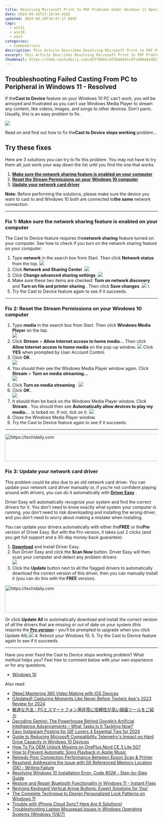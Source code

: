 ```yaml
---
title: Resolving Microsoft Print to PDF Problems Under Windows 11 Operating System
date: 2024-09-16T17:19:54.418Z
updated: 2024-09-20T18:47:17.049Z
tags:
  - win11
  - win10
  - win7
categories:
  - CommonErrors
description: This Article Describes Resolving Microsoft Print to PDF Problems Under Windows 11 Operating System
excerpt: This Article Describes Resolving Microsoft Print to PDF Problems Under Windows 11 Operating System
thumbnail: https://thmb.techidaily.com/d2f76001c4f2646491c0fc840a81d8218602e492050e0d16896d960da5c49a16.png
---
```


## Troubleshooting Failed Casting From PC to Peripheral in Windows 11 - Resolved

 If the**Cast to Device** feature on your Windows 10 PC can’t work, you will be annoyed and frustrated as you can’t use Windows Media Player to stream any content, like videos, images, and songs to other devices. Don’t panic. Usually, this is an easy problem to fix.

![](https://images.drivereasy.com/wp-content/uploads/2018/07/img_5b56e2d30d6f5.png)

 Read on and find out how to fix the**Cast to Device stops working** problem…  

## Try these fixes

 Here are 3 solutions you can try to fix this problem. You may not have to try them all; just work your way down the list until you find the one that works.

1. **[Make sure the network sharing feature is enabled on your computer](#fix1)**
2. [**Reset the Stream Permissions on your Windows 10 computer**](#fix2)
3. **[Update your network card driver](#fix3)**

**Note:** Before performing the solutions, please make sure the device you want to cast to and Windows 10 both are connected to**the same** network connection.  

---

### Fix 1: Make sure the network sharing feature is enabled on your computer

 The Cast to Device feature requires the**network sharing** feature turned on your computer. See how to check if you turn on the network sharing feature on your computer:

1. Type **network**  in the search box from Start. Then click **Network status**  from the top. ![](https://images.drivereasy.com/wp-content/uploads/2018/11/img_5be292e88d6b9.jpg)
2. Click **Network and Sharing Center** .![](https://images.drivereasy.com/wp-content/uploads/2017/09/img_59b201e6b5d28.png)
3. Click **Change advanced sharing settings** .![](https://images.drivereasy.com/wp-content/uploads/2017/09/img_59b2021ead444.jpg)
4. Make sure these two items are checked: **Turn on network discovery**  and **Turn on file and printer sharing** . Then click **Save changes** .![](https://images.drivereasy.com/wp-content/uploads/2017/09/img_59b202ab94c35.png) \\
5. Try the Cast to Device feature again to see if it succeeds.

---

### Fix 2: Reset the Stream Permissions on your Windows 10 computer

1. Type **media**  in the search box from Start. Then click **Windows Media Player**  on the top.  
![](https://images.drivereasy.com/wp-content/uploads/2018/11/img_5be293f031923.jpg)
2. Click **Stream** \>   **Allow Internet access to home media…** Then click   **Allow Internet access to home media**  on the pop-up window. ![](https://images.drivereasy.com/wp-content/uploads/2017/09/img_59b2052f70b25.jpg) Click **YES**  when prompted by User Account Control.
3. Click **OK** .  
![](https://images.drivereasy.com/wp-content/uploads/2017/03/7-9.png)
4. You should then see the Windows Media Player window again. Click **Stream** \>   **Turn on media streaming…**  
**![](https://images.drivereasy.com/wp-content/uploads/2017/03/8-10.png)**
5. Click   **Turn on media streaming**  . ![](https://images.drivereasy.com/wp-content/uploads/2017/03/9-4.png)
6. Click **OK** .  
![](https://images.drivereasy.com/wp-content/uploads/2017/03/10-5.png)
7. It should then be back on the Windows Media Player window. Click **Stream**  . You should then see   **Automatically allow devices to play my media..**  . is ticked on. If not, tick on it. ![](https://images.drivereasy.com/wp-content/uploads/2018/03/img_5abdb45e36f73.jpg)
8. Close the Windows Media Player window.
9. Try the Cast to Device feature again to see if it succeeds.

---

<!-- affiliate ads begin -->
<a href="https://appsumo.8odi.net/c/5597632/2144308/7443" target="_top" id="2144308">
  <img src="//a.impactradius-go.com/display-ad/7443-2144308" border="0" alt="https://techidaily.com" width="600" height="90"/>
</a>
<img height="0" width="0" src="https://appsumo.8odi.net/i/5597632/2144308/7443" style="position:absolute;visibility:hidden;" border="0" />
<!-- affiliate ads end -->

### Fix 3: Update your network card driver

 This problem could be also due to an old network card driver.  You can update your network card driver manually or, if you’re not confident playing around with drivers, you can do it automatically with **[Driver Easy](https://tools.techidaily.com/drivereasy/download/)** .

 Driver Easy will automatically recognize your system and find the correct drivers for it. You don’t need to know exactly what system your computer is running, you don’t need to risk downloading and installing the wrong driver, and you don’t need to worry about making a mistake when installing.

 You can update your drivers automatically with either the**FREE** or the**Pro** version of Driver Easy. But with the Pro version, it takes just 2 clicks (and you get full support and a 30-day money-back guarantee):

1. **[Download](https://tools.techidaily.com/drivereasy/download/)**   and install Driver Easy.
2. Run Driver Easy and click the **Scan Now** button. Driver Easy will then scan your computer and detect any problem drivers.  
![](https://images.drivereasy.com/wp-content/uploads/2017/09/img_59b0e8904a209.jpg)
3. Click the **Update** button next to all the flagged drivers to automatically download the correct version of this driver, then you can manually install it (you can do this with the **FREE** version).  

<!-- affiliate ads begin -->
<a href="https://appsumo.8odi.net/c/5597632/2144279/7443" target="_top" id="2144279">
  <img src="//a.impactradius-go.com/display-ad/7443-2144279" border="0" alt="https://techidaily.com" width="728" height="90"/>
</a>
<img height="0" width="0" src="https://appsumo.8odi.net/i/5597632/2144279/7443" style="position:absolute;visibility:hidden;" border="0" />
<!-- affiliate ads end -->

 Or click **Update All**  to automatically download and install the correct version of _all_ the drivers that are missing or out of date on your system (this requires the **[Pro version](https://tools.techidaily.com/drivereasy/download/)**  – you’ll be prompted to upgrade when you click Update All).![](https://images.drivereasy.com/wp-content/uploads/2017/09/img_59b2095b8135c.jpg)
4. Reboot your Windows 10.
5. Try the Cast to Device feature again to see if it succeeds.

---

 Have you ever fixed the Cast to Device stops working problem? What method helps you? Feel free to comment below with your own experience or for any questions.

* [Windows 10](https://tools.techidaily.com/drivereasy/download/)

<ins class="adsbygoogle"
     style="display:block"
     data-ad-format="autorelaxed"
     data-ad-client="ca-pub-7571918770474297"
     data-ad-slot="1223367746"></ins>

<ins class="adsbygoogle"
     style="display:block"
     data-ad-client="ca-pub-7571918770474297"
     data-ad-slot="8358498916"
     data-ad-format="auto"
     data-full-width-responsive="true"></ins>

<span class="atpl-alsoreadstyle">Also read:</span>
<div><ul>
<li><a href="https://fox-helps.techidaily.com/new-mastering-360-video-making-with-ios-devices/"><u>[New] Mastering 360 Video Making with iOS Devices</u></a></li>
<li><a href="https://fox-glue.techidaily.com/updated-capturing-moments-like-never-before-toolwiz-apps-2023-review-for-2024/"><u>[Updated] Capturing Moments Like Never Before Toolwiz App's 2023 Review for 2024</u></a></li>
<li><a href="https://video-ai-editor.techidaily.com/1726029272719-pc/"><u>敏速な方法：PCとスマートフォン用非常に信頼性が高い録画ツールをご紹介</u></a></li>
<li><a href="https://tech-hub.techidaily.com/decoding-gemini-the-powerhouse-behind-googles-artificial-intelligence-advancements-what-tasks-is-it-tackling-now/"><u>Decoding Gemini: The Powerhouse Behind Google’s Artificial Intelligence Advancements – What Tasks Is It Tackling Now?</u></a></li>
<li><a href="https://instagram-video-files.techidaily.com/easy-instagram-posting-for-gif-lovers-4-essential-tips-for-2024/"><u>Easy Instagram Posting for GIF Lovers 4 Essential Tips for 2024</u></a></li>
<li><a href="https://common-error.techidaily.com/guide-to-reducing-microsoft-compatibility-telemetrys-impact-on-hard-drive-capacity-in-windows-10-devices/"><u>Guide to Reducing Microsoft Compatibility Telemetry's Impact on Hard Drive Capacity in Windows 10 Devices</u></a></li>
<li><a href="https://easy-unlock-android.techidaily.com/how-to-fix-oem-unlock-missing-on-oneplus-nord-ce-3-lite-5g-by-drfone-android/"><u>How To Fix OEM Unlock Missing on OnePlus Nord CE 3 Lite 5G?</u></a></li>
<li><a href="https://tech-recovery.techidaily.com/how-to-prevent-automatic-song-playback-in-apple-music/"><u>How to Prevent Automatic Song Playback in Apple Music</u></a></li>
<li><a href="https://common-error.techidaily.com/remedy-poor-connection-performance-between-epson-scan-and-printer/"><u>Remedy Poor Connection Performance Between Epson Scan & Printer</u></a></li>
<li><a href="https://common-error.techidaily.com/resolved-addressing-the-issue-with-0x-referenced-memory-location-0x-writing-failure/"><u>Resolved: Addressing the Issue with 0X Referenced Memory Location (0X) - Writing Failure</u></a></li>
<li><a href="https://common-error.techidaily.com/resolving-windows-10-installation-error-code-802-step-by-step-guide/"><u>Resolving Windows 10 Installation Error: Code 802# - Step-by-Step Guide</u></a></li>
<li><a href="https://common-error.techidaily.com/restore-and-repair-bluetooth-functionality-in-windows-11-instant-fixes/"><u>Restore and Repair Bluetooth Functionality in Windows 11 - Instant Fixes</u></a></li>
<li><a href="https://common-error.techidaily.com/1723208484589-reviving-keyboard-vertical-arrow-buttons-expert-solutions-for-you/"><u>Reviving Keyboard Vertical Arrow Buttons: Expert Solutions for You!</u></a></li>
<li><a href="https://win11.techidaily.com/the-complete-technique-to-design-personalized-lock-patterns-on-windows-11/"><u>The Complete Technique to Design Personalized Lock Patterns on Windows 11</u></a></li>
<li><a href="https://fox-that.techidaily.com/trouble-with-iphone-cloud-sync-here-are-9-solutions/"><u>Trouble with iPhone Cloud Sync? Here Are 9 Solutions!</u></a></li>
<li><a href="https://common-error.techidaily.com/troubleshooting-laptop-mousepad-issues-in-windows-operating-systems-windows-1187/"><u>Troubleshooting Laptop Mousepad Issues in Windows Operating Systems (Windows 11/8/7)</u></a></li>
</ul></div>

